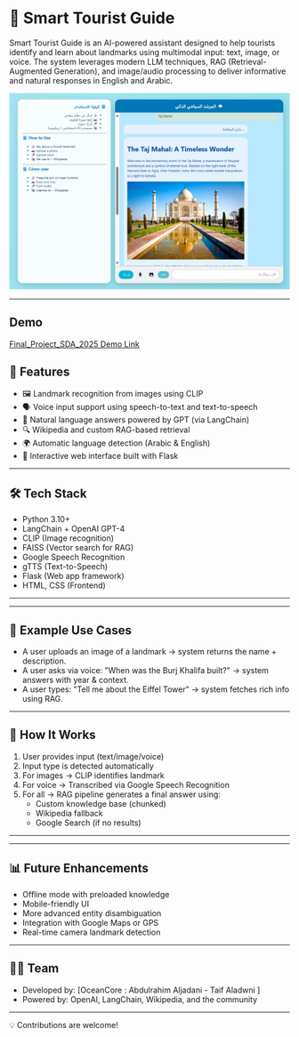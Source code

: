 
# 🧭 Smart Tourist Guide

Smart Tourist Guide is an AI-powered assistant designed to help tourists identify and learn about landmarks using multimodal input: text, image, or voice. The system leverages modern LLM techniques, RAG (Retrieval-Augmented Generation), and image/audio processing to deliver informative and natural responses in English and Arabic.


![screenshot](Output/output_2.png)
 
---

## Demo 
[Final_Project_SDA_2025 Demo Link](https://drive.google.com/drive/folders/16fYRv0umD3qJ9ya_1KpYnOPPTQs99NpJ?usp=sharing)

## 🚀 Features

- 🖼️ Landmark recognition from images using CLIP
- 🗣️ Voice input support using speech-to-text and text-to-speech
- 🧠 Natural language answers powered by GPT (via LangChain)
- 🔍 Wikipedia and custom RAG-based retrieval
- 🌍 Automatic language detection (Arabic & English)
- 💬 Interactive web interface built with Flask

---

## 🛠️ Tech Stack

- Python 3.10+
- LangChain + OpenAI GPT-4
- CLIP (Image recognition)
- FAISS (Vector search for RAG)
- Google Speech Recognition
- gTTS (Text-to-Speech)
- Flask (Web app framework)
- HTML, CSS (Frontend)

---

---

## 🧪 Example Use Cases

- A user uploads an image of a landmark → system returns the name + description.
- A user asks via voice: "When was the Burj Khalifa built?" → system answers with year & context.
- A user types: "Tell me about the Eiffel Tower" → system fetches rich info using RAG.

---

## 🧠 How It Works

1. User provides input (text/image/voice)
2. Input type is detected automatically
3. For images → CLIP identifies landmark
4. For voice → Transcribed via Google Speech Recognition
5. For all → RAG pipeline generates a final answer using:
   - Custom knowledge base (chunked)
   - Wikipedia fallback
   - Google Search (if no results)

---


---

## 📊 Future Enhancements

- Offline mode with preloaded knowledge
- Mobile-friendly UI
- More advanced entity disambiguation
- Integration with Google Maps or GPS
- Real-time camera landmark detection

---

## 👨‍💻 Team

- Developed by: [OceanCore : Abdulrahim Aljadani - Taif Aladwni ]
- Powered by: OpenAI, LangChain, Wikipedia, and the community

---

💡 Contributions are welcome!



